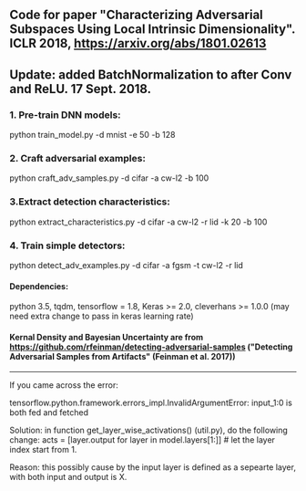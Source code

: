 ## Code for paper "Characterizing Adversarial Subspaces Using Local Intrinsic Dimensionality". ICLR 2018, https://arxiv.org/abs/1801.02613

## Update: added BatchNormalization to after Conv and ReLU. 17 Sept. 2018.

### 1. Pre-train DNN models:
python train_model.py -d mnist -e 50 -b 128

### 2. Craft adversarial examples:
python craft_adv_samples.py -d cifar -a cw-l2 -b 100
### 3.Extract detection characteristics:
python extract_characteristics.py -d cifar -a cw-l2 -r lid -k 20 -b 100

### 4. Train simple detectors:
python detect_adv_examples.py -d cifar -a fgsm -t cw-l2 -r lid

#### Dependencies:
python 3.5, tqdm, tensorflow = 1.8, Keras >= 2.0, cleverhans >= 1.0.0 (may need extra change to pass in keras learning rate)

#### Kernal Density and Bayesian Uncertainty are from https://github.com/rfeinman/detecting-adversarial-samples ("Detecting Adversarial Samples from Artifacts" (Feinman et al. 2017))

---------------------------
If you came across the error:

tensorflow.python.framework.errors_impl.InvalidArgumentError: input_1:0 is both fed and fetched

Solution: in function get_layer_wise_activations() (util.py), do the following change:
acts = [layer.output for layer in model.layers[1:]] # let the layer index start from 1.

Reason: this possibly cause by the input layer is defined as a sepearte layer, with both input and output is X.
